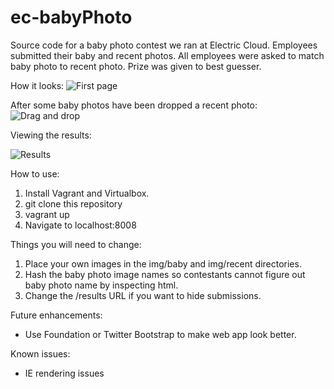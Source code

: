 ec-babyPhoto
============

Source code for a baby photo contest we ran at Electric Cloud. Employees submitted their baby and recent photos. All employees were asked to match baby photo to recent photo. Prize was given to best guesser.

How it looks:
![First page](https://raw.github.com/nikhilv/ec-babyPhoto/master/ghImages/firstPage.jpg "First page")

After some baby photos have been dropped a recent photo: 
![Drag and drop](https://raw.github.com/nikhilv/ec-babyPhoto/master/ghImages/dragAndDrop.jpg "Drag n drop")

Viewing the results:

![Results](https://raw.github.com/nikhilv/ec-babyPhoto/master/ghImages/results.jpg "Results")

How to use:                                                                                    
1. Install Vagrant and Virtualbox.
2. git clone this repository
3. vagrant up
4. Navigate to localhost:8008
 
Things you will need to change:
1. Place your own images in the img/baby and img/recent directories.
2. Hash the baby photo image names so contestants cannot figure out baby photo name by inspecting html.
3. Change the /results URL if you want to hide submissions.

Future enhancements:
- Use Foundation or Twitter Bootstrap to make web app look better.
 
Known issues:
- IE rendering issues
